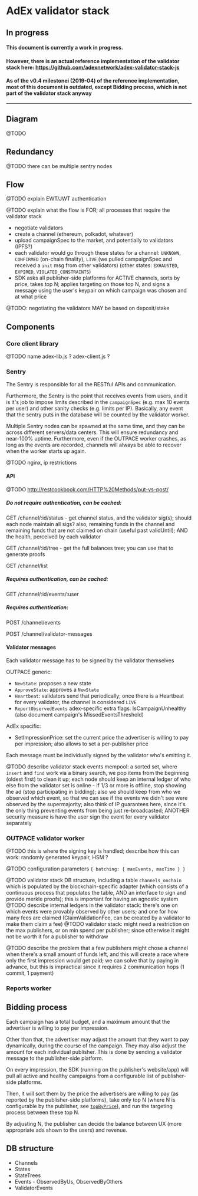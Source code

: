 # AdEx validator stack

## In progress

#### This document is currently a work in progress.

#### However, there is an actual reference implementation of the validator stack here: https://github.com/adexnetwork/adex-validator-stack-js

#### As of the v0.4 milestonei (2019-04) of the reference implementation, most of this document is outdated, except Bidding process, which is not part of the validator stack anyway

-----------------------

## Diagram

@TODO

## Redundancy

@TODO there can be multiple sentry nodes

## Flow

@TODO explain EWT/JWT authentication

@TODO explain what the flow is FOR; all processes that require the validator stack

* negotiate validators
* create a channel (ethereum, polkadot, whatever)
* upload campaignSpec to the market, and potentially to validators (IPFS?)
* each validator would go through these states for a channel: `UNKNOWN`, `CONFIRMED` (on-chain finality), `LIVE` (we pulled campaignSpec and received a `init` msg from other validators) (other states: `EXHAUSTED`, `EXPIRED`, `VIOLATED_CONSTRAINTS`)
* SDK asks all publisher-side platforms for ACTIVE channels, sorts by price, takes top N; applies targeting on those top N, and signs a message using the user's keypair on which campaign was chosen and at what price


@TODO: negotiating the validators MAY be based on deposit/stake

## Components

### Core client library

@TODO name adex-lib.js ? adex-client.js ?

### Sentry

The Sentry is responsible for all the RESTful APIs and communication.

Furthermore, the Sentry is the point that receives events from users, and it is it's job to impose limits described in the `campaignSpec` (e.g. max 10 events per user) and other sanity checks (e.g. limits per IP). Basically, any event that the sentry puts in the database will be counted by the validator worker.

Multiple Sentry nodes can be spawned at the same time, and they can be across different servers/data centers. This will ensure redundancy and near-100% uptime. Furthermore, even if the OUTPACE worker crashes, as long as the events are recorded, channels will always be able to recover when the worker starts up again.

@TODO nginx, ip restrictions

#### API

@TODO http://restcookbook.com/HTTP%20Methods/put-vs-post/

##### Do not require authentication, can be cached:

GET /channel/:id/status - get channel status, and the validator sig(s); should each node maintain all sigs? also, remaining funds in the channel and remaining funds that are not claimed on chain (useful past validUntil); AND the health, perceived by each validator

GET /channel/:id/tree - get the full balances tree; you can use that to generate proofs

GET /channel/list

##### Requires authentication, can be cached:

GET /channel/:id/events/:user

##### Requires authentication:

POST /channel/events

POST /channel/validator-messages


#### Validator messages

Each validator message has to be signed by the validator themselves

OUTPACE generic:

* `NewState`: proposes a new state
* `ApproveState`: approves a `NewState`
* `Heartbeat`: validators send that periodically; once there is a Heartbeat for every validator, the channel is considered `LIVE`
* `ReportObservedEvents` adex-specific extra flags: IsCampaignUnhealthy (also document campaign's MissedEventsThreshold)

AdEx specific:

* SetImpressionPrice: set the current price the advertiser is willing to pay per impression; also allows to set a per-publisher price

Each message must be individually signed by the validator who's emitting it.


@TODO describe validator stack events mempool: a sorted set, where `insert` and `find` work via a binary search, we pop items from the beginning (oldest first) to clean it up; each node should keep an internal ledger of who else from the validator set is online - if 1/3 or more is offline, stop showing the ad (stop participating in bidding);  also we should keep from who we observed which event, so that we can see if the events we didn't see were observed by the supermajority; also think of IP guarantees here, since it's the only thing preventing events from being just re-broadcasted; ANOTHER security measure is have the user sign the event for every validator separately


### OUTPACE validator worker

@TODO this is where the signing key is handled; describe how this can work: randomly generated keypair, HSM ?

@TODO configuration parameters `{ batching: { maxEvents, maxTime } }`

@TODO validator stack DB structure, including a table `channels_onchain` which is populated by the blockchain-specific adapter (which consists of a continuous process that populates the table, AND an interface to sign and provide merkle proofs); this is important for having an agnostic system
@TODO describe internal ledgers in the validator stack: there's one on which events were provably observed by other users; and one for how many fees are claimed (ClaimValidationFee, can be created by a validator to make them claim a fee)
@TODO validator stack: might need a restriction on the max publishers, or on min spend per publisher; since otherwise it might not be worth it for a publisher to withdraw

@TODO describe the problem that a few publishers might chose a channel when there's a small amount of funds left, and this will create a race where only the first impression would get paid; we can solve that by paying in advance, but this is impractical since it requires 2 communication hops (1 commit, 1 payment)

### Reports worker


## Bidding process

Each campaign has a total budget, and a maximum amount that the advertiser is willing to pay per impression.

Other than that, the advertiser may adjust the amount that they want to pay dynamically, during the course of the campaign. They may also adjust the amount for each individual publisher. This is done by sending a validator message to the publisher-side platform.

On every impression, the SDK (running on the publisher's website/app) will pull all active and healthy campaigns from a configurable list of publisher-side platforms.

Then, it will sort them by the price the advertisers are willing to pay (as reported by the publisher-side platforms), take only top N (where N is configurable by the publisher, see [`topByPrice`](https://github.com/adexnetwork/adex-adview-manager#options)), and run the targeting process between these top N.

By adjusting N, the publisher can decide the balance between UX (more appropriate ads shown to the users) and revenue.


## DB structure

* Channels
* States
* StateTrees
* Events - ObservedByUs, ObservedByOthers
* ValidatorEvents
